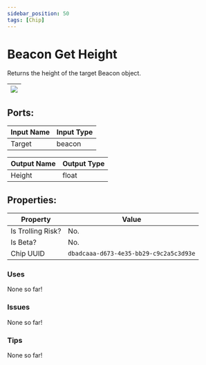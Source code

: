 ```yaml
---
sidebar_position: 50
tags: [Chip]
---
```


# Beacon Get Height


Returns the height of the target Beacon object.

| ![](https://images-ext-2.discordapp.net/external/MPmIaQzlEPmgGWlgi-WxBBXt0Bjv_zWPkg1y1f_sy3s/https/www.recroomcircuits.com/image/circuit/absolute-value?width=206&height=108) |
|-----|

## Ports:

| Input Name | Input Type |
|-----------|-----------|
| Target | beacon |

| Output Name | Output Type |
|-----------|-----------|
| Height | float |

## Properties:

| Property  | Value |
|-------------------|-----------|
| Is Trolling Risk? | No. |
| Is Beta? | No. |
| Chip UUID | `dbadcaaa-d673-4e35-bb29-c9c2a5c3d93e` |

### Uses
None so far!

### Issues
None so far!

### Tips
None so far!
